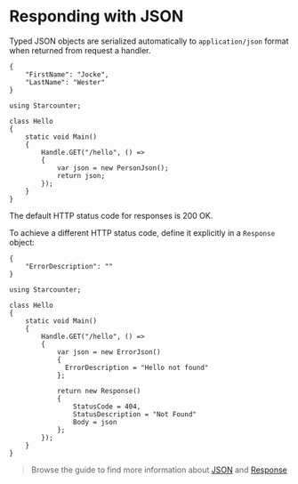 # Responding with JSON

Typed JSON objects are serialized automatically to `application/json` format when returned from request a handler.



```
{
    "FirstName": "Jocke",
    "LastName": "Wester"
}
```



```
using Starcounter;

class Hello
{
    static void Main()
    {
        Handle.GET("/hello", () =>
        {
            var json = new PersonJson();
            return json;
        });         
    }
}
```

The default HTTP status code for responses is 200 OK.

To achieve a different HTTP status code, define it explicitly in a `Response` object:



```
{
    "ErrorDescription": ""
}
```



```
using Starcounter;

class Hello
{
    static void Main()
    {
        Handle.GET("/hello", () =>
        {
            var json = new ErrorJson()
            {
              ErrorDescription = "Hello not found"
            };

            return new Response()
            {
                StatusCode = 404,
                StatusDescription = "Not Found"
                Body = json
            };
        });         
    }
}
```

> Browse the guide to find more information about [JSON](./) and [Response](../network/handling-http-requests.md)

